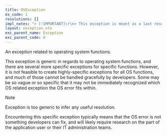 ```yaml
---
title: OSException
ex_code: 1
resolutions: []
impl_notes: "> [!IMPORTANT]\r\n> This exception is meant as a last resort when you are unable to classify operating system errors which cannot be handled gracefully.\r\n\r\nThe implementation of this exception is very straight-forward. For example purposes, we will use TypeScript.\r\n\r\nThe exception must have an exception message, which should provide a description of the reason the exception is being created.\r\n\r\n```ts\r\n// .. OS attempted to handle something, but failed\r\n\r\nconst error = lastOSErrorMessage;\r\nconst exc = new OSException(\r\n  `An operating system operation failed. ${lastOSErrorMessage}`\r\n);\r\n\r\nthrow exc;\r\n```\r\n\r\nThe exception also accepts an optional exception data parameter, which accepts any key/value pair.\r\n\r\nA special key is the cause key identifying a previous exception. This is useful when you are unable to gracefully (silently) handle errors or exceptions from third-party code (OS code would be considered third-party), and need to identify the actual cause of the exception, while presenting a more specific cause.\r\n\r\n```ts\r\ntry {\r\n  someOSErrorThrows();\r\n} catch (e) { // error string from OS\r\n  // ... Attempt to handle gracefully\r\n\r\n  const exc = new OSException(\r\n    'An operating system operation failed.',\r\n    { cause: new Error(e) }\r\n  );\r\n  \r\n  throw exc;\r\n}\r\n```"
layout: exception.vto
exc_parent_name: Exception
exc_parent_code: 0
---
```

An exception related to operating system functions.

This exception is generic in regards to operating system functions, and there are several more specific exceptions for specific functions. However, it is not feasible to create highly-specific exceptions for all OS functions, and much of those cannot be handled gracefully by developers. Some may be so vague or so specific that it may not be immediately recognized which OS related exception the OS error fits within.

> [!NOTE]
> Exception is too generic to infer any useful resolution.

Encountering this specific exception typically means that the OS error is not something developers can fix, and will likely require research on the part of the application user or their IT administration teams.
